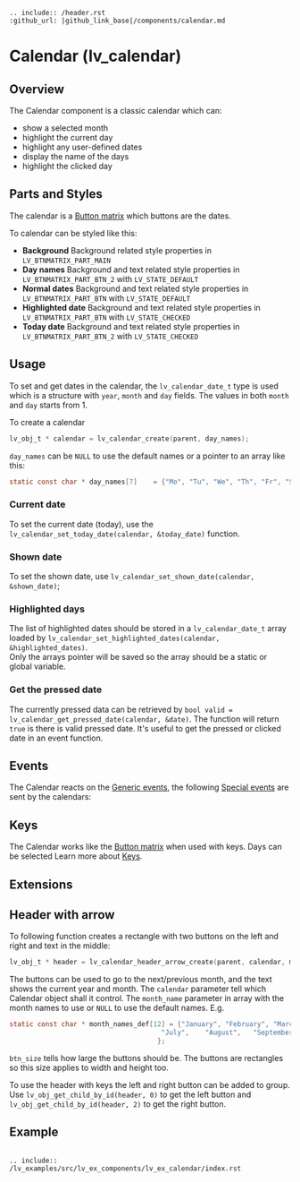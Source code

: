 ```eval_rst
.. include:: /header.rst 
:github_url: |github_link_base|/components/calendar.md
```
# Calendar (lv_calendar)

## Overview

The Calendar component is a classic calendar which can:
- show a selected month
- highlight the current day
- highlight any user-defined dates
- display the name of the days
- highlight the clicked day

## Parts and Styles
The calendar is a [Button matrix](/widgets/btnmatrix) which buttons are the dates. 

To calendar can be styled like this:
- **Background** Background related style properties in `LV_BTNMATRIX_PART_MAIN`
- **Day names** Background and text related style properties in `LV_BTNMATRIX_PART_BTN_2` with `LV_STATE_DEFAULT`
- **Normal dates** Background and text related style properties in `LV_BTNMATRIX_PART_BTN` with `LV_STATE_DEFAULT`
- **Highlighted date** Background and text related style properties in `LV_BTNMATRIX_PART_BTN` with `LV_STATE_CHECKED`
- **Today date** Background and text related style properties in `LV_BTNMATRIX_PART_BTN_2` with `LV_STATE_CHECKED`


## Usage

To set and get dates in the calendar, the `lv_calendar_date_t` type is used which is a structure with `year`, `month` and `day` fields.
The values in both `month` and `day` starts from 1.

To create a calendar 
```c
lv_obj_t * calendar = lv_calendar_create(parent, day_names); 
```

`day_names` can be `NULL` to use the default names or a pointer to an array like this:
```c
static const char * day_names[7]    = {"Mo", "Tu", "We", "Th", "Fr", "Sa", "Su"};
```

### Current date
To set the current date (today), use the `lv_calendar_set_today_date(calendar, &today_date)` function.

### Shown date
To set the shown date, use `lv_calendar_set_shown_date(calendar, &shown_date)`;

### Highlighted days
The list of highlighted dates should be stored in a `lv_calendar_date_t` array loaded by `lv_calendar_set_highlighted_dates(calendar, &highlighted_dates)`.  
Only the arrays pointer will be saved so the array should be a static or global variable.

### Get the pressed date
The currently pressed data can be retrieved by `bool valid = lv_calendar_get_pressed_date(calendar, &date)`. The function will return `true` is there is valid pressed date.
It's useful to get the pressed or clicked date in an event function.


## Events
The Calendar reacts on the [Generic events](../overview/event.html#generic-events), the following [Special events](../overview/event.html#special-events) are sent by the calendars:

## Keys
The Calendar works like the [Button matrix](/widgets/btnmatrix) when used with keys. Days can be selected
Learn more about [Keys](/overview/indev).
## Extensions

## Header with arrow

To following function creates a rectangle with two buttons on the left and right and text in the middle: 
```c
lv_obj_t * header = lv_calendar_header_arrow_create(parent, calendar, month_names, btn_size);
```
The buttons can be used to go to the next/previous month, and the text shows the current year and month. 
The `calendar` parameter tell which Calendar object shall it control.
The `month_name` parameter in array with the month names to use or `NULL` to use the default names. E.g. 
```c
static const char * month_names_def[12] = {"January", "February", "March",     "April",   "May",      "June",
                                      "July",    "August",   "September", "October", "November", "December"
                                     };
```
`btn_size` tells how large the buttons should be. The buttons are rectangles so this size applies to width and height too.

To use the header with keys the left and right button can be added to group. Use `lv_obj_get_child_by_id(header, 0)` to get the left button and `lv_obj_get_child_by_id(header, 2)` to get the right button.


## Example

```eval_rst

.. include:: /lv_examples/src/lv_ex_components/lv_ex_calendar/index.rst

```
